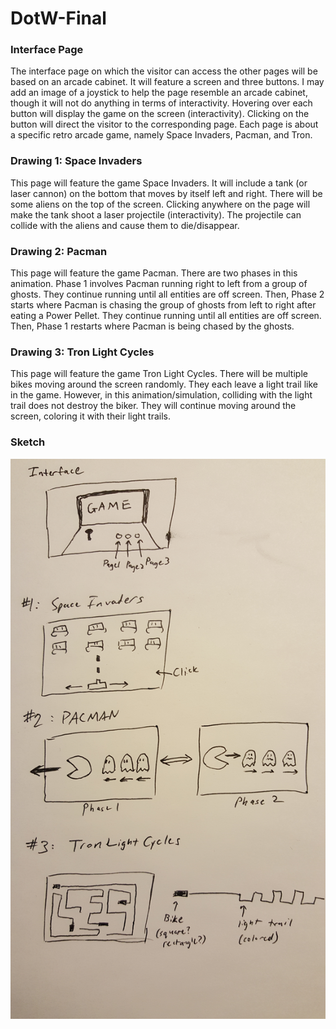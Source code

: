 # DotW-Final

### Interface Page

The interface page on which the visitor can access the other pages will be based on an arcade cabinet. It will feature a screen and three buttons. I may add an image of a joystick to help the page resemble an arcade cabinet, though it will not do anything in terms of interactivity. Hovering over each button will display the game on the screen (interactivity). Clicking on the button will direct the visitor to the corresponding page. Each page is about a specific retro arcade game, namely Space Invaders, Pacman, and Tron.

### Drawing 1: Space Invaders

This page will feature the game Space Invaders. It will include a tank (or laser cannon) on the bottom that moves by itself left and right. There will be some aliens on the top of the screen. Clicking anywhere on the page will make the tank shoot a laser projectile (interactivity). The projectile can collide with the aliens and cause them to die/disappear.

### Drawing 2: Pacman

This page will feature the game Pacman. There are two phases in this animation. Phase 1 involves Pacman running right to left from a group of ghosts. They continue running until all entities are off screen. Then, Phase 2 starts where Pacman is chasing the group of ghosts from left to right after eating a Power Pellet. They continue running until all entities are off screen. Then, Phase 1 restarts where Pacman is being chased by the ghosts.

### Drawing 3: Tron Light Cycles

This page will feature the game Tron Light Cycles. There will be multiple bikes moving around the screen randomly. They each leave a light trail like in the game. However, in this animation/simulation, colliding with the light trail does not destroy the biker. They will continue moving around the screen, coloring it with their light trails.

### Sketch

![Sketch](sketch.jpg)